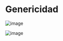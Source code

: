 # Genericidad

![image](https://github.com/user-attachments/assets/87265c7c-bbd1-4a4e-853f-bb8a79d8ff57)

![image](https://github.com/user-attachments/assets/9593d661-6ee0-4153-b0a3-2e2b78ea2590)


